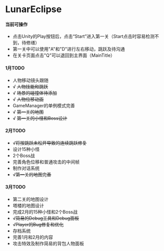 # LunarEclipse
#### 当前可操作
- 点击Unity的Play按钮后，点击“Start”进入第一关（Start点击时容易检测不到，待修缮）
- 第一关中可以使用"A"和"D"进行左右移动，跳跃及待沟通
- 在关卡页面点击"Q"可以退回到主界面（MainTitle）
#### 1月TODO
- 人物移动镜头跟随
- √ ~~人物技能和跳跃~~
- √ ~~场景的碰撞体待添加~~
- √ ~~人物位移动画~~
- GameManager的单例模式完善
- √ ~~第一关的地图~~
- √ ~~第一关的小怪和Boss设计~~
#### 2月TODO
- √~~将按跳跃未松开导致的连续跳跃修复~~
- 设计15种小怪
- 2个Boss战
- 完善角色位移和普通攻击的中间帧
- 制作对话系统
- √~~第一关的地图完善~~
#### 3月TODO
- 第二关的地图设计
- 塔楼的地图设计
- 完成2月的15种小怪和2个Boss战
- √~~简易的Debug工具和Debug面板~~
- √~~Player的Bug修复和优化~~
- 存档系统
- 完善1月和2月的内容
- 攻击特效及制作简易的背包人物面板
